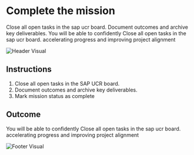 # Complete the mission

Close all open tasks in the sap ucr board. Document outcomes and archive key deliverables. You will be able to confidently Close all open tasks in the sap ucr board. accelerating progress and improving project alignment

![Header Visual](https://raw.githubusercontent.com/BriskenFinancials/use-case-template/main/cards/assets/UC10000426-Y-06-top.png)

## Instructions

1. Close all open tasks in the SAP UCR board.
2. Document outcomes and archive key deliverables.
3. Mark mission status as complete

## Outcome

You will be able to confidently Close all open tasks in the sap ucr board. accelerating progress and improving project alignment

![Footer Visual](https://raw.githubusercontent.com/BriskenFinancials/use-case-template/main/cards/assets/UC10000426-Y-06-bottom.png)